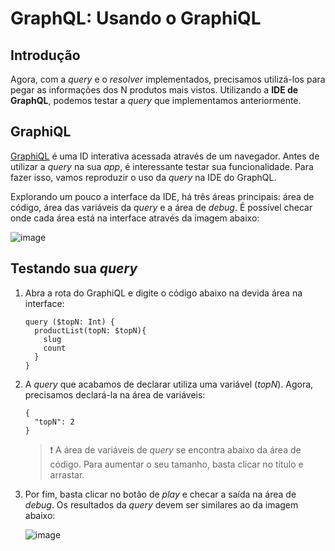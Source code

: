 # GraphQL: Usando o GraphiQL

## Introdução

Agora, com a _query_ e o _resolver_ implementados, precisamos utilizá-los para pegar as informações dos N produtos mais vistos. Utilizando a **IDE de GraphQL**, podemos testar a _query_ que implementamos anteriormente.

## GraphiQL

[GraphiQL](https://github.com/graphql/graphiql) é uma ID interativa acessada através de um navegador. Antes de utilizar a _query_ na sua _app_, é interessante testar sua funcionalidade. Para fazer isso, vamos reproduzir o uso da _query_ na IDE do GraphQL.

Explorando um pouco a interface da IDE, há três áreas principais: área de código, área das variáveis da _query_ e a área de _debug_. É possível checar onde cada área está na interface através da imagem abaixo:

![image](https://user-images.githubusercontent.com/43679629/83764107-e900ea80-a64f-11ea-969f-116ea896fe2d.png)

## Testando sua _query_

1. Abra a rota do GraphiQL e digite o código abaixo na devida área na interface:

   ```
   query ($topN: Int) {
     productList(topN: $topN){
       slug
       count
     }
   }
   ```

2. A _query_ que acabamos de declarar utiliza uma variável (_topN_). Agora, precisamos declará-la na área de variáveis:

   ```
   {
     "topN": 2
   }
   ```

   > :exclamation: A área de variáveis de _query_ se encontra abaixo da área de código. Para aumentar o seu tamanho, basta clicar no título e arrastar.

3. Por fim, basta clicar no botão de _play_ e checar a saída na área de _debug_. Os resultados da _query_ devem ser similares ao da imagem abaixo:

   ![image](https://user-images.githubusercontent.com/43679629/83763622-4c3e4d00-a64f-11ea-9615-435811d411c6.png)
